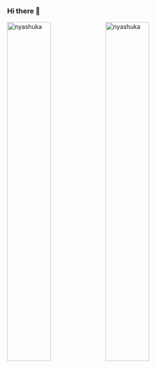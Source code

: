 ### Hi there 👋
<p>
<img align="left" width="45%" src="https://github-readme-stats-git-masterrstaa-rickstaa.vercel.app/api/top-langs?username=nyashuka&show_icons=true&theme=dark&locale=en&layout=compact" alt="nyashuka" />
&nbsp;
<img align="left" width="45%" src="https://github-readme-stats-git-masterrstaa-rickstaa.vercel.app/api?username=nyashuka&show_icons=true&theme=dark&locale=en" alt="nyashuka" />
</p>
<!--
**Nyashuka/Nyashuka** is a ✨ _special_ ✨ repository because its `README.md` (this file) appears on your GitHub profile.

Here are some ideas to get you started:

- 🔭 I’m currently working on ...
- 🌱 I’m currently learning ...
- 👯 I’m looking to collaborate on ...
- 🤔 I’m looking for help with ...
- 💬 Ask me about ...
- 📫 How to reach me: ...
- 😄 Pronouns: ...
- ⚡ Fun fact: ...
-->
